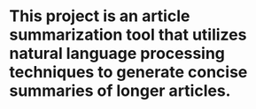 # This project is an article summarization tool that utilizes natural language processing techniques to generate concise summaries of longer articles. 
